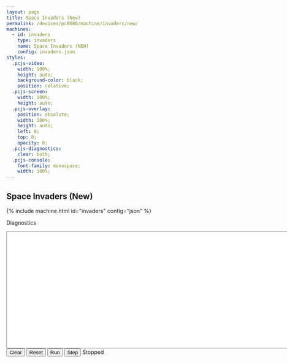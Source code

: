 ```yaml
---
layout: page
title: Space Invaders (New)
permalink: /devices/pc8080/machine/invaders/new/
machines:
  - id: invaders
    type: invaders
    name: Space Invaders (NEW)
    config: invaders.json
styles:
  .pcjs-video:
    width: 100%;
    height: auto;
    background-color: black;
    position: relative;
  .pcjs-screen:
    width: 100%;
    height: auto;
  .pcjs-overlay:
    position: absolute;
    width: 100%;
    height: auto;
    left: 0;
    top: 0;
    opacity: 0;
  .pcjs-diagnostics:
    clear: both;
  .pcjs-console:
    font-family: monospace;
    width: 100%;
---
```


Space Invaders (New)
--------------------

{% include machine.html id="invaders" config="json" %}

<div id="invaders">
    <div id="videoInvaders" class="pcjs-video">
    </div>
</div>
<div class="pcjs-diagnostics">
  <div>
    <p>Diagnostics</p>
    <textarea id="printInvaders" class="pcjs-console" cols="128" rows="20" spellcheck="false"></textarea>
  </div>
  <button id="clearInvaders">Clear</button>
  <button id="resetInvaders">Reset</button>
  <button id="runInvaders">Run</button>
  <button id="stepInvaders">Step</button>
  <span id="speedInvaders">Stopped</span>
</div>
